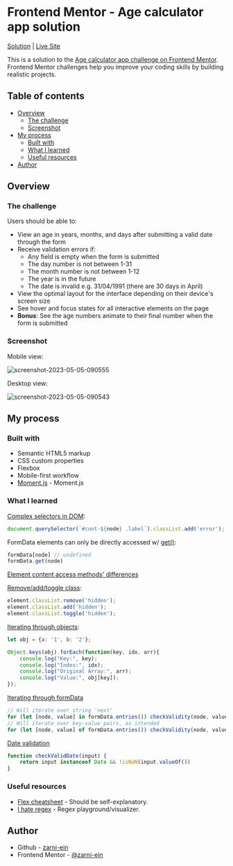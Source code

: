# Frontend Mentor - Age calculator app solution

[Solution](https://github.com/zarni-ein/age-calc-app/) | [Live Site](https://zarni-ein.github.io/age-calc-app/)

This is a solution to the [Age calculator app challenge on Frontend Mentor](https://www.frontendmentor.io/challenges/age-calculator-app-dF9DFFpj-Q). Frontend Mentor challenges help you improve your coding skills by building realistic projects. 

## Table of contents

- [Overview](#overview)
  - [The challenge](#the-challenge)
  - [Screenshot](#screenshot)
- [My process](#my-process)
  - [Built with](#built-with)
  - [What I learned](#what-i-learned)
  - [Useful resources](#useful-resources)
- [Author](#author)

## Overview

### The challenge

Users should be able to:

- View an age in years, months, and days after submitting a valid date through the form
- Receive validation errors if:
  - Any field is empty when the form is submitted
  - The day number is not between 1-31
  - The month number is not between 1-12
  - The year is in the future
  - The date is invalid e.g. 31/04/1991 (there are 30 days in April)
- View the optimal layout for the interface depending on their device's screen size
- See hover and focus states for all interactive elements on the page
- **Bonus**: See the age numbers animate to their final number when the form is submitted

### Screenshot

Mobile view:

![screenshot-2023-05-05-090555](https://user-images.githubusercontent.com/99555654/236387636-1cb5f551-fb81-40f7-be43-40328dcf1937.jpg)

Desktop view:

![screenshot-2023-05-05-090543](https://user-images.githubusercontent.com/99555654/236387659-6cb39bc4-73a5-4a64-8415-1ba06d7a57d3.jpg)

## My process

### Built with

- Semantic HTML5 markup
- CSS custom properties
- Flexbox
- Mobile-first workflow
- [Moment.js](https://momentjs.com/) - Moment.js

### What I learned

[Complex selectors in DOM](https://developer.mozilla.org/en-US/docs/Web/API/Document/querySelector#complex_selectors):

```js
document.querySelector(`#cont-${node} .label`).classList.add('error');
```

FormData elements can only be directly accessed w/ [get()](https://developer.mozilla.org/en-US/docs/Web/API/FormData/get):

```js
formData[node] // undefined
formData.get(node)
```

[Element content access methods' differences](https://stackoverflow.com/questions/24427621/innertext-vs-innerhtml-vs-label-vs-text-vs-textcontent-vs-outertext)


[Remove/add/toggle class](https://stackoverflow.com/questions/6787383/how-to-add-remove-a-class-in-javascript):

```js
element.classList.remove('hidden');
element.classList.add('hidden');
element.classList.toggle('hidden');
```

[Iterating through objects](https://stackoverflow.com/questions/62602609/iterating-through-object-with-object-keys-foreach-changes-value-type):

```js
let obj = {a: '1', b: '2'};

Object.keys(obj).forEach(function(key, idx, arr){
    console.log("Key:", key);
    console.log("Index:", idx);
    console.log("Original Array:", arr);
    console.log("Value:", obj[key]);
});
```

[Iterating through formData](https://stackoverflow.com/questions/53692833/how-to-iterate-the-formdata-with-for-loop)

```js
// Will iterate over string 'next'
for (let [node, value] in formData.entries()) checkValidity(node, value);
// Will iterate over key-value pairs, as intended
for (let [node, value] of formData.entries()) checkValidity(node, value);
```
[Date validation](http://stackoverflow.com/questions/10589732/ddg#10589791)

```js
function checkValidDate(input) {
    return input instanceof Date && !isNaN(input.valueOf())
}
```

### Useful resources

- [Flex cheatsheet](https://yoksel.github.io/flex-cheatsheet/) - Should be self-explanatory.
- [I hate regex](https://ihateregex.io/playground/) - Regex playground/visualizer.

## Author

- Github - [zarni-ein](https://github.com/zarni-ein/)
- Frontend Mentor - [@zarni-ein](https://www.frontendmentor.io/profile/zarni-ein)
